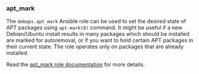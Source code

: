 ### apt_mark

The `debops.apt_mark` Ansible role can be used to set the desired state
of APT packages using `apt-mark(8)` command. It might be useful if a new
Debian/Ubuntu install results in many packages which should be installed
are marked for autoremoval, or if you want to hold certain APT packages
in their current state. The role operates only on packages that are
already installed.

Read the [apt_mark role documentation](https://docs.debops.org/en/stable-3.0/ansible/roles/apt_mark/) for more details.
